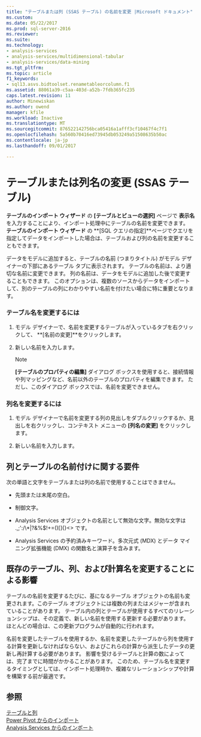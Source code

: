 ```yaml
---
title: "テーブルまたは列 (SSAS テーブル) の名前を変更 |Microsoft ドキュメント"
ms.custom: 
ms.date: 05/22/2017
ms.prod: sql-server-2016
ms.reviewer: 
ms.suite: 
ms.technology:
- analysis-services
- analysis-services/multidimensional-tabular
- analysis-services/data-mining
ms.tgt_pltfrm: 
ms.topic: article
f1_keywords:
- sql13.asvs.bidtoolset.renametableorcolumn.f1
ms.assetid: 88061a39-c5aa-403d-a52b-7fdb365fc235
caps.latest.revision: 11
author: Minewiskan
ms.author: owend
manager: kfile
ms.workload: Inactive
ms.translationtype: MT
ms.sourcegitcommit: 876522142756bca05416a1afff3cf10467f4c7f1
ms.openlocfilehash: 5a560b70416ed73945db053249a51508635b50ac
ms.contentlocale: ja-jp
ms.lasthandoff: 09/01/2017

---
```

# <a name="rename-a-table-or-column-ssas-tabular"></a>テーブルまたは列名の変更 (SSAS テーブル)
  **テーブルのインポート ウィザード** の **[テーブルとビューの選択]** ページで **表示名**を入力することにより、インポート処理中にテーブルの名前を変更できます。 **テーブルのインポート ウィザード** の **[SQL クエリの指定]**ページでクエリを指定してデータをインポートした場合は、テーブルおよび列の名前を変更することもできます。  
  
 データをモデルに追加すると、テーブルの名前 (つまりタイトル) がモデル デザイナーの下部にあるテーブル タブに表示されます。 テーブルの名前は、より適切な名前に変更できます。 列の名前は、データをモデルに追加した後で変更することもできます。 このオプションは、複数のソースからデータをインポートして、別のテーブルの列にわかりやすい名前を付けたい場合に特に重要となります。  
  
### <a name="to-rename-a-table"></a>テーブル名を変更するには  
  
1.  モデル デザイナーで、名前を変更するテーブルが入っているタブを右クリックして、 **[名前の変更]**をクリックします。  
  
2.  新しい名前を入力します。  
  
    > [!NOTE]  
    >  **[テーブルのプロパティの編集]** ダイアログ ボックスを使用すると、接続情報や列マッピングなど、名前以外のテーブルのプロパティを編集できます。 ただし、このダイアログ ボックスでは、名前を変更できません。  
  
### <a name="to-rename-a-column"></a>列名を変更するには  
  
1.  モデル デザイナーで名前を変更する列の見出しをダブルクリックするか、見出しを右クリックし、コンテキスト メニューの **[列名の変更]** をクリックします。  
  
2.  新しい名前を入力します。  
  
## <a name="naming-requirements-for-columns-and-tables"></a>列とテーブルの名前付けに関する要件  
 次の単語と文字をテーブルまたは列の名前で使用することはできません。  
  
-   先頭または末尾の空白。  
  
-   制御文字。  
  
-   Analysis Services オブジェクトの名前として無効な文字。無効な文字は .,;':/\\*|?&%$!+=()[]{}<> です。  
  
-   Analysis Services の予約済みキーワード。多次元式 (MDX) とデータ マイニング拡張機能 (DMX) の関数名と演算子を含みます。  
  
## <a name="effect-of-renaming-on-existing-tables-columns-and-calculations"></a>既存のテーブル、列、および計算名を変更することによる影響  
 テーブルの名前を変更するたびに、基になるテーブル オブジェクトの名前も変更されます。このテーブル オブジェクトには複数の列またはメジャーが含まれていることがあります。 テーブル内の列とテーブルが使用するすべてのリレーションシップは、その定義で、新しい名前を使用する更新する必要があります。 ほとんどの場合は、この更新プログラムが自動的に行われます。
  
 名前を変更したテーブルを使用するか、名前を変更したテーブルから列を使用する計算を更新しなければならない、およびこれらの計算から派生したデータの更新し再計算する必要があります。 影響を受けるテーブルと計算の数によっては、完了までに時間がかかることがあります。 このため、テーブル名を変更するタイミングとしては、インポート処理時か、複雑なリレーションシップや計算を構築する前が最適です。  
  
## <a name="see-also"></a>参照  
 [テーブルと列](../../analysis-services/tabular-models/tables-and-columns-ssas-tabular.md)   
 [Power Pivot からのインポート](../../analysis-services/tabular-models/import-from-power-pivot-ssas-tabular.md)   
 [Analysis Services からのインポート](../../analysis-services/tabular-models/import-from-analysis-services-ssas-tabular.md)  
  
  

